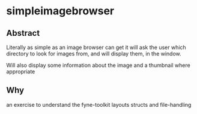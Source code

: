 # simpleimagebrowser

## Abstract
Literally as simple as an image browser can get
it will ask the user which directory to look for
images from, and will display them, in the window.

Will also display some information about the image
and a thumbnail where appropriate


## Why
an exercise to understand the fyne-toolkit layouts
structs and file-handling
